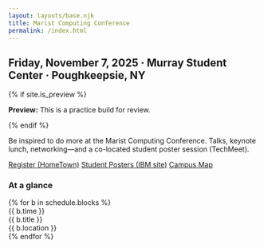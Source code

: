 ```yaml
---
layout: layouts/base.njk
title: Marist Computing Conference
permalink: /index.html
---
```


<section class="hero">
  <h2>Friday, November 7, 2025 · Murray Student Center · Poughkeepsie, NY</h2>
  {% if site.is_preview %}<p><strong>Preview:</strong> This is a practice build for review.</p>{% endif %}
  <p>Be inspired to do more at the Marist Computing Conference. Talks, keynote lunch, networking—and a co-located student poster session (TechMeet).</p>
  <div class="cta-row">
    <a class="btn btn-primary" href="{{ links.hometown_url }}">Register (HomeTown)</a>
    <a class="btn btn-outline" href="{{ links.ibm_poster_site_url }}">Student Posters (IBM site)</a>
    <a class="btn btn-outline" href="{{ links.map_url }}">Campus Map</a>
  </div>
</section>

<section class="schedule">
  <h3>At a glance</h3>
  {% for b in schedule.blocks %}
    <div class="schedule-item">
      <div class="time">{{ b.time }}</div>
      <div class="title">{{ b.title }}</div>
      <div class="location">{{ b.location }}</div>
    </div>
  {% endfor %}
</section>
